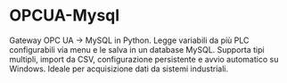 # OPCUA-Mysql
Gateway OPC UA → MySQL in Python. Legge variabili da più PLC configurabili via menu e le salva in un database MySQL. Supporta tipi multipli, import da CSV, configurazione persistente e avvio automatico su Windows. Ideale per acquisizione dati da sistemi industriali.
